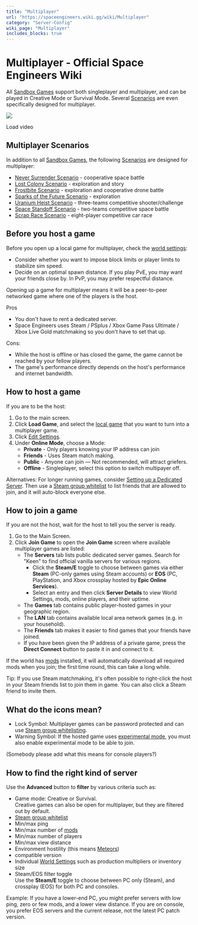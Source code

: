 ```yaml
---
title: "Multiplayer"
url: "https://spaceengineers.wiki.gg/wiki/Multiplayer"
category: "Server-Config"
wiki_page: "Multiplayer"
includes_blocks: true
---
```


# Multiplayer - Official Space Engineers Wiki

All [Sandbox Games](https://spaceengineers.wiki.gg/wiki/Sandbox_Game "Sandbox Game") support both singleplayer and multiplayer, and can be played in Creative Mode or Survival Mode. Several [Scenarios](https://spaceengineers.wiki.gg/wiki/Scenario "Scenario") are even specifically designed for multiplayer.

![](https://i.ytimg.com/vi/cO4YnA-Mr04/hqdefault.jpg)

Load video

## Multiplayer Scenarios

In addition to all [Sandbox Games](https://spaceengineers.wiki.gg/wiki/Sandbox_Game "Sandbox Game"), the following [Scenarios](https://spaceengineers.wiki.gg/wiki/Scenario "Scenario") are designed for multiplayer:

*   [Never Surrender Scenario](https://spaceengineers.wiki.gg/wiki/Never_Surrender_Scenario "Never Surrender Scenario") - cooperative space battle
*   [Lost Colony Scenario](https://spaceengineers.wiki.gg/wiki/Lost_Colony_Scenario "Lost Colony Scenario") - exploration and story
*   [Frostbite Scenario](https://spaceengineers.wiki.gg/wiki/Frostbite_Scenario "Frostbite Scenario") - exploration and cooperative drone battle
*   [Sparks of the Future Scenario](https://spaceengineers.wiki.gg/wiki/Sparks_of_the_Future_Scenario "Sparks of the Future Scenario") - exploration
*   [Uranium Heist Scenario](https://spaceengineers.wiki.gg/wiki/Uranium_Heist_Scenario "Uranium Heist Scenario") - three-teams competitive shooter/challenge
*   [Space Standoff Scenario](https://spaceengineers.wiki.gg/wiki/Space_Standoff_Scenario "Space Standoff Scenario") - two-teams competitive space battle
*   [Scrap Race Scenario](https://spaceengineers.wiki.gg/wiki/Scrap_Race_Scenario "Scrap Race Scenario") - eight-player competitive car race

## Before you host a game

Before you open up a local game for multiplayer, check the [world settings](https://spaceengineers.wiki.gg/wiki/World_Settings "World Settings"):

*   Consider whether you want to impose block limits or player limits to stabilize sim speed.
*   Decide on an optimal spawn distance. If you play PvE, you may want your friends close by. In PvP, you may prefer respectful distance.

Opening up a game for multiplayer means it will be a peer-to-peer networked game where one of the players is the host.

Pros

*   You don't have to rent a dedicated server.
*   Space Engineers uses Steam / PSplus / Xbox Game Pass Ultimate / Xbox Live Gold matchmaking so you don't have to set that up.

Cons:

*   While the host is offline or has closed the game, the game cannot be reached by your fellow players.
*   The game's performance directly depends on the host's performance and internet bandwidth.

## How to host a game

If you are to be the host:

1.  Go to the main screen.
2.  Click **Load Game**, and select the [local game](https://spaceengineers.wiki.gg/wiki/New_Game "New Game") that you want to turn into a multiplayer game.
3.  Click [Edit Settings](https://spaceengineers.wiki.gg/wiki/World_Settings "World Settings").
4.  Under **Online Mode**, choose a Mode:
    *   **Private** - Only players knowing your IP address can join
    *   **Friends** - Uses Steam match making.
    *   **Public** - Anyone can join — Not recommended, will attract griefers.
    *   **Offline** - Singleplayer, select this option to switch multipayer off.

Alternatives: For longer running games, consider [Setting up a Dedicated Server](https://spaceengineers.wiki.gg/wiki/Setting_up_a_Space_Engineers_Dedicated_Server "Setting up a Space Engineers Dedicated Server"). Then use a [Steam group whitelist](http://steamcommunity.com/actions/GroupCreate?snr=) to list friends that are allowed to join, and it will auto-block everyone else.

## How to join a game

If you are not the host, wait for the host to tell you the server is ready.

1.  Go to the Main Screen.
2.  Click **Join Game** to open the **Join Game** screen where available multiplayer games are listed:
    *   The **Servers** tab lists public dedicated server games. Search for "Keen" to find official vanilla servers for various regions.
        *   Click the **Steam/E** toggle to choose between games via either **Steam** (PC-only games using Steam accounts) or **EOS** (PC, PlayStation, and Xbox crossplay hosted by **Epic Online Services**).
        *   Select an entry and then click **Server Details** to view World Settings, mods, online players, and their uptime.
    *   The **Games** tab contains public player-hosted games in your geographic region.
    *   The **LAN** tab contains available local area network games (e.g. in your household).
    *   The **Friends** tab makes it easier to find games that your friends have joined.
    *   If you have been given the IP address of a private game, press the **Direct Connect** button to paste it in and connect to it.

If the world has [mods](https://spaceengineers.wiki.gg/wiki/Mods "Mods") installed, it will automatically download all required mods when you join; the first time round, this can take a long while.

Tip: If you use Steam matchmaking, it's often possible to right-click the host in your Steam friends list to join them in game. You can also click a Steam friend to invite them.

## What do the icons mean?

*   Lock Symbol: Multiplayer games can be password protected and can use [Steam group whitelisting](http://steamcommunity.com/actions/GroupCreate?snr=).
*   Warning Symbol: If the hosted game uses [experimental mode](https://spaceengineers.wiki.gg/wiki/Experimental_mode "Experimental mode"), you must also enable experimental mode to be able to join.

(Somebody please add what this means for console players?)

## How to find the right kind of server

Use the **Advanced** button to **filter** by various criteria such as:

*   Game mode: Creative or Survival.  
    Creative games can also be open for multiplayer, but they are filtered out by default.
*   [Steam group whitelist](http://steamcommunity.com/actions/GroupCreate?snr=)
*   Min/max ping
*   Min/max number of [mods](https://spaceengineers.wiki.gg/wiki/Mods "Mods")
*   Min/max number of players
*   Min/max view distance
*   Environment hostility (this means [Meteors](https://spaceengineers.wiki.gg/wiki/Meteor "Meteor"))
*   compatible version
*   Individual [World Settings](https://spaceengineers.wiki.gg/wiki/World_Settings "World Settings") such as production multipliers or inventory size
*   Steam/EOS filter toggle  
    Use the **Steam/E** toggle to choose between PC only (Steam), and crossplay (EOS) for both PC and consoles.

Example: If you have a lower-end PC, you might prefer servers with low ping, zero or few mods, and a lower view distance. If you are on console, you prefer EOS servers and the current release, not the latest PC patch version.

